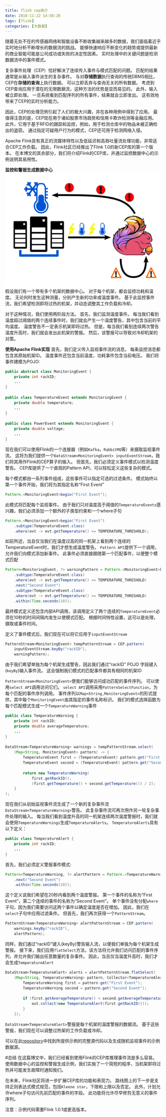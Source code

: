 ```yaml
---
title: flink cep简介
date: 2018-11-22 14:58:26
tags: [flink]
categories: [大数据]
---
```

随着无处不在的传感器网络和智能设备不断收集越来越多的数据，我们面临着近乎实时地分析不断增长的数据流的挑战。 能够快速响应不断变化的趋势或提供最新的商业智能可能是公司成功或失败的决定性因素。 实时处理中的关键问题是检测数据流中的事件模式。

复杂事件处理（CEP）恰好解决了连续传入事件与模式匹配的问题。 匹配的结果通常是从输入事件派生的复杂事件。 与对**存储数据**执行查询的传统DBMS相比，CEP在**存储的查询**上执行数据。 可以立即丢弃与查询无关的所有数据。 考虑到CEP查询应用于潜在的无限数据流，这种方法的优势是显而易见的。 此外，输入被立即处理。 一旦系统看到匹配序列的所有事件，结果就会立即发出。 这有效地带来了CEP的实时分析能力。

因此，CEP的处理范例引起了人们的极大兴趣，并在各种用例中得到了应用。 最值得注意的是，CEP现在用于诸如股票市场趋势和信用卡欺诈检测等金融应用。 此外，它用于基于RFID的跟踪和监控，例如，用于检测仓库中的物品未被正确检出的盗窃。 通过指定可疑用户行为的模式，CEP还可用于检测网络入侵。

Apache Flink具有真正的流媒体特性以及低延迟和高吞吐量流处理功能，非常适合CEP工作负载。 因此，Flink社区已经推出了Flink 1.0的新CEP库的第一个版本。 在本博文的其余部分，我们将介绍Flink的CEP库，并通过监控数据中心的示例说明其易用性。

**监控和警报生成数据中心**
![flink-cep-1](/images/flink_cep/cep-1.png)
假设我们有一个带有多个机架的数据中心。 对于每个机架，都会监控功耗和温度。 无论何时发生这种测量，分别产生新的功率或温度事件。 基于此监控事件流，我们希望检测即将过热的机架，并动态调整其工作负载和冷却。

对于这种情况，我们使用两阶段方法。 首先，我们监测温度事件。 每当我们看到温度超过阈值的两个连续事件时，我们就会产生一个温度警告，其中包含当前的平均温度。 温度警告不一定表示机架即将过热。 但是，每当我们看到连续两次警告温度升高时，我们就会发出此机架的警报。 然后，该警报可以导致对冷却机架的对策。

**使用Apache Flink实现**
首先，我们定义传入监视事件流的消息。 每条监控消息都包含其原始机架ID。 温度事件还包含当前温度，功耗事件包含当前电压。 我们将事件建模为POJO:
```java
public abstract class MonitoringEvent {
    private int rackID;
    ...
}

public class TemperatureEvent extends MonitoringEvent {
    private double temperature;
    ...
}

public class PowerEvent extends MonitoringEvent {
    private double voltage;
    ...
}
```
现在我们可以使用Flink的一个连接器（例如`Kafka`，`RabbitMQ`等）来摄取监视事件流。 这将为我们提供一个`DataStream<MonitoringEvent> inputEventStream`，我们将其用作Flink的CEP算子的输入。 但首先，我们必须定义事件模式以检测温度警告。 CEP库提供了一个直观的Pattern API，可以轻松定义这些复杂的模式。

每个模式都由一系列事件组成，这些事件可以指定可选的过滤条件。 模式始终以第一个事件开始，我们将为其指定名称“First Event”
```java
Pattern.<MonitoringEvent>begin("First Event");
```
此模式将匹配每个监视事件。 由于我们只对温度高于阈值的`TemperatureEvents`感兴趣，我们必须添加一个额外的子类型约束和一个where子句
```java
Pattern.<MonitoringEvent>begin("First Event")
    .subtype(TemperatureEvent.class)
    .where(evt -> evt.getTemperature() >= TEMPERATURE_THRESHOLD);
```
如前所述，当且仅当我们在温度过高的同一机架上看到两个连续的TemperatureEvent时，我们才想生成温度警告。 `Pattern API`提供下一个调用，允许我们向模式添加新事件。 此事件必须直接跟随第一个匹配事件，以便整个模式匹配
```java
Pattern<MonitoringEvent, ?> warningPattern = Pattern.<MonitoringEvent>begin("First Event")
    .subtype(TemperatureEvent.class)
    .where(evt -> evt.getTemperature() >= TEMPERATURE_THRESHOLD)
    .next("Second Event")
    .subtype(TemperatureEvent.class)
    .where(evt -> evt.getTemperature() >= TEMPERATURE_THRESHOLD)
    .within(Time.seconds(10));
```
最终模式定义还包含内部API调用，该调用定义了两个连续的`TemperatureEvent`必须在10秒的时间间隔内发生以使模式匹配。 根据时间特性设置，这可以是处理，摄取或事件时间。

定义了事件模式后，我们现在可以将它应用于`inputEventStream`
```java
PatternStream<MonitoringEvent> tempPatternStream = CEP.pattern(
    inputEventStream.keyBy("rackID"),
    warningPattern);
```
由于我们希望单独为每个机架生成警告，因此我们通过“rackID” POJO 字段键入(`keyBy`)输入事件流。 这会强制我们模式的匹配事件都具有相同的机架ID

`PatternStream<MonitoringEvent>`使我们能够访问成功匹配的事件序列。 可以使用`select API`调用访问它们。 `select API`调用采用`PatternSelectFunction`，为每个匹配的事件序列调用。 事件序列以`Map<String,MonitoringEvent>`的形式提供，其中每个`MonitoringEvent`由其指定的事件名称标识。 我们的模式选择函数为每个匹配模式生成一个`TemperatureWarning`事件

```java
public class TemperatureWarning {
    private int rackID;
    private double averageTemperature;
    ...
}

DataStream<TemperatureWarning> warnings = tempPatternStream.select(
    (Map<String, MonitoringEvent> pattern) -> {
        TemperatureEvent first = (TemperatureEvent) pattern.get("First Event");
        TemperatureEvent second = (TemperatureEvent) pattern.get("Second Event");

        return new TemperatureWarning(
            first.getRackID(),
            (first.getTemperature() + second.getTemperature()) / 2);
    }
);
```

现在我们从初始监视事件流生成了一个新的复杂事件流`DataStream<TemperatureWarning>`警告。 此复杂事件流可再次用作另一轮复杂事件处理的输入。 每当我们看到温度升高的同一机架连续两次温度警报时，我们就会使用`TemperatureWarnings`生成`TemperatureAlerts`。 `TemperatureAlerts`具有以下定义：
```java
public class TemperatureAlert {
    private int rackID;
    ...
}
```
首先，我们必须定义警报事件模式:
```java
Pattern<TemperatureWarning, ?> alertPattern = Pattern.<TemperatureWarning>begin("First Event")
    .next("Second Event")
    .within(Time.seconds(20));
```
这个定义说我们希望在20秒内看到两个温度警报。 第一个事件的名称为“First Event”，第二个连续的事件的名称为“Second Event”。 单个事件没有分配`where`子句，因为我们需要访问这两个事件以确定温度是否在增加。 因此，我们在`select`子句中应用过滤条件。 但首先，我们再次获得一个`PatternStream`。
```java
PatternStream<TemperatureWarning> alertPatternStream = CEP.pattern(
    warnings.keyBy("rackID"),
    alertPattern);
```
同样，我们通过“rackID”键入(keyBy)警告输入流，以便我们单独为每个机架生成警报。 接下来，我们应用`flatSelect`方法，该方法将允许我们访问匹配的事件序列，并允许我们输出任意数量的复杂事件。 因此，当且仅当温度升高时，我们才会生成`TemperatureAlert`
```java
DataStream<TemperatureAlert> alerts = alertPatternStream.flatSelect(
    (Map<String, TemperatureWarning> pattern, Collector<TemperatureAlert> out) -> {
        TemperatureWarning first = pattern.get("First Event");
        TemperatureWarning second = pattern.get("Second Event");

        if (first.getAverageTemperature() < second.getAverageTemperature()) {
            out.collect(new TemperatureAlert(first.getRackID()));
        }
    });
```
`DataStream<TemperatureAlert>`警报是每个机架的温度警报的数据流。 基于这些警报，我们现在可以调整过热架的工作负载或冷却。

可以在此[repository](https://github.com/tillrohrmann/cep-monitoring)中找到所提供示例的完整源代码以及生成随机监视事件的示例数据源。

#总结
在这篇博文中，我们已经看到使用Flink的CEP库推理事件流是多么容易。 使用数据中心的监控和警报生成示例，我们实施了一个简短的程序，当机架即将过热并可能发生故障时通知我们。

在未来，Flink社区将进一步扩展CEP库的功能和表现力。 路线图上的下一步是支持正则表达式模式规范，包括`Kleene star`，下限和上限以及否定。 此外，计划允许where子句访问先前匹配的事件的字段。 此功能将允许尽早修剪无意义的事件序列。

注意：示例代码需要Flink 1.0.1或更高版本。
